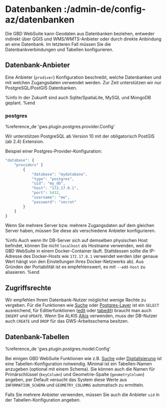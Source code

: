 # Datenbanken :/admin-de/config-az/datenbanken

Die GBD WebSuite kann Geodaten aus Datenbanken beziehen, entweder indirekt über QGIS und WMS/WMTS-Anbieter oder durch direkte Anbindung an eine Datenbank. Im letzteren Fall müssen Sie die Datenbankverbindungen und Tabellen konfigurieren.

## Datenbank-Anbieter

Eine Anbieter (``prodiver``) Konfiguration beschreibt, welche Datenbanken und mit welchen Zugangsdaten verwendet werden. Zur Zeit unterstützen wir nur PostgreSQL/PostGIS Datenbanken.

%info
 In der Zukunft sind auch Sqlite/SpatiaLite, MySQL und MongoDB geplant.
%end

### postgres

%reference_de 'gws.plugin.postgres.provider.Config'

Wir unterstützen PostgreSQL ab Version 10 mit der obligatorisch PostGIS (ab 2.4) Extension.

Beispiel einer Postgres-Provider-Konfiguration:

```javascript
"database": {
    "providers" [
        {
            "database": "mydatabase",
            "type": "postgres",
            "uid": "my_db",
            "host": "172.17.0.1",
            "port": 5432,
            "username": "me",
            "password": "secret"
        }
    ]
}
```

Wenn Sie mehrere Server bzw. mehrere Zugangsdaten auf dem gleichen Server haben, müssen Sie diese als verschiedene Anbieter konfigurieren.

%info
 Auch wenn Ihr DB-Server sich auf demselben physischen Host befindet, können Sie nicht ``localhost`` als Hostname verwenden, weil die GBD WebSuite in einem Docker-Container läuft. Stattdessen sollte die IP-Adresse des Docker-Hosts wie ``172.17.0.1`` verwendet werden (der genaue Wert hängt von den Einstellungen Ihres Docker-Netzwerks ab). Aus Gründen der Portabilität ist es empfehlenswert, es mit ``--add-host`` zu aliasieren.
%end

## Zugriffsrechte

Wir empfehlen Ihrem Datenbank-Nutzer möglichst wenige Rechte zu vergeben. Für die Funktionen wie [Suche](/admin-de/config-az/suche) oder [Postgres-Layer](/admin-de/config-az/layer) ist ein ``SELECT`` ausreichend, für Editierfunktionen ([edit](/admin-de/plugin/digitalisierung) oder [tabedit](/admin-de/plugin/tabedit)) braucht man auch ``INSERT`` und ``UPDATE``. Wenn Sie ALKIS [Alkis](/admin-de/plugin/alkis) verwenden, muss der DB-Nutzer auch ``CREATE`` und ``DROP`` für das GWS-Arbeitsschema besitzen.

## Datenbank-Tabellen

%reference_de 'gws.plugin.postgres.model.Config'

Bei einigen GBD WebSuite Funktionen wie z.B. [Suche](/admin-de/config-az/suche) oder [Digitalisierung](/admin-de/plugin/digitalisierung) ist eine Tabellen-Konfiguration notwendig. Minimal ist ein Tabellen-Namen anzugeben (optional mit einem Schema). Sie können auch die Namen für Primärschlüssel (``keyColumn``) und Geometrie-Spalte (``geometryColumn``) angeben, per Default versucht das System diese Werte aus ``INFORMATION_SCHEMA`` und ``GEOMETRY_COLUMNS`` automatisch zu ermitteln.

Falls Sie mehrere Anbieter verwenden, müssen Sie auch die Anbieter ``uid`` in der Tabellen-Konfiguration angeben.
